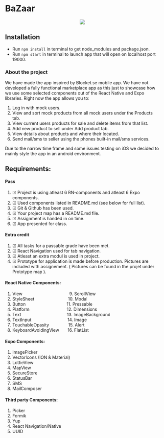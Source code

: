 # BaZaar

<p align="center">
  <img src="https://cdn.discordapp.com/attachments/797112544682573886/887682768371339274/SkrikPanik1.png" />
</p>

## Installation

- Run `npm install` in terminal to get node_modules and package.json.
- Run `npm start` in terminal to launch app that will open on localhost port 19000.

### About the project

We have made the app inspired by Blocket.se mobile app. We have not developed a fully functional marketplace app as this just to showcase how we use some selected components out of the React Native and Expo libraries. Right now the app allows you to:

1. Log in with mock users.
2. View and sort mock products from all mock users under the Products tab.
3. View current users products for sale and delete items from that list.
4. Add new product to sell under Add product tab.
5. View details about products and where their located.
6. Send mail/sms to seller using the phones built-in mail/sms services.

Due to the narrow time frame and some issues testing on iOS we decided to mainly style the app in an android environment.

## Requirements:

#### Pass

1. &#9745; Project is using atleast 6 RN-components and atleast 6 Expo components.
2. &#9745; Used components listed in README.md (see below for full list).
3. &#9745; Git & Github has been used.
4. &#9745; Your project map has a README.md file.
5. &#9745; Assignment is handed in on time.
6. &#9745; App presented for class.

#### Extra credit

1. &#9745; All tasks for a passable grade have been met.
2. &#9745; React Navigation used for tab navigation.
3. &#9745; Atleast an extra modul is used in project.
4. &#9745; Prototype for application is made before production. Pictures are included with assignement. ( Pictures can be found in the projet under Prototype map ).

#### React Native Components:

1. View &nbsp;&nbsp;&nbsp;&nbsp;&nbsp;&nbsp;&nbsp;&nbsp;&nbsp;&nbsp;&nbsp;&nbsp;&nbsp;&nbsp;&nbsp;&nbsp;&nbsp;&nbsp;&nbsp;&nbsp;&nbsp;&nbsp;&nbsp;&nbsp;&nbsp;&nbsp;&nbsp;&nbsp;&nbsp;&nbsp;&nbsp;&nbsp;&nbsp;&nbsp;&nbsp;&nbsp;&nbsp;&nbsp;9. ScrollView
2. StyleSheet &nbsp;&nbsp;&nbsp;&nbsp;&nbsp;&nbsp;&nbsp;&nbsp;&nbsp;&nbsp;&nbsp;&nbsp;&nbsp;&nbsp;&nbsp;&nbsp;&nbsp;&nbsp;&nbsp;&nbsp;&nbsp;&nbsp;&nbsp;&nbsp;&nbsp;&nbsp;&nbsp;10. Modal
3. Button &nbsp;&nbsp;&nbsp;&nbsp;&nbsp;&nbsp;&nbsp;&nbsp;&nbsp;&nbsp;&nbsp;&nbsp;&nbsp;&nbsp;&nbsp;&nbsp;&nbsp;&nbsp;&nbsp;&nbsp;&nbsp;&nbsp;&nbsp;&nbsp;&nbsp;&nbsp;&nbsp;&nbsp;&nbsp;&nbsp;&nbsp;&nbsp;&nbsp;11. Pressable
4. Platform &nbsp;&nbsp;&nbsp;&nbsp;&nbsp;&nbsp;&nbsp;&nbsp;&nbsp;&nbsp;&nbsp;&nbsp;&nbsp;&nbsp;&nbsp;&nbsp;&nbsp;&nbsp;&nbsp;&nbsp;&nbsp;&nbsp;&nbsp;&nbsp;&nbsp;&nbsp;&nbsp;&nbsp;&nbsp;&nbsp;12. Dimensions
5. Text &nbsp;&nbsp;&nbsp;&nbsp;&nbsp;&nbsp;&nbsp;&nbsp;&nbsp;&nbsp;&nbsp;&nbsp;&nbsp;&nbsp;&nbsp;&nbsp;&nbsp;&nbsp;&nbsp;&nbsp;&nbsp;&nbsp;&nbsp;&nbsp;&nbsp;&nbsp;&nbsp;&nbsp;&nbsp;&nbsp;&nbsp;&nbsp;&nbsp;&nbsp;&nbsp;&nbsp;&nbsp;13. ImageBackground
6. TextInput &nbsp;&nbsp;&nbsp;&nbsp;&nbsp;&nbsp;&nbsp;&nbsp;&nbsp;&nbsp;&nbsp;&nbsp;&nbsp;&nbsp;&nbsp;&nbsp;&nbsp;&nbsp;&nbsp;&nbsp;&nbsp;&nbsp;&nbsp;&nbsp;&nbsp;&nbsp;&nbsp;&nbsp;&nbsp;14. Image
7. TouchableOpasity &nbsp;&nbsp;&nbsp;&nbsp;&nbsp;&nbsp;&nbsp;&nbsp;&nbsp;&nbsp;&nbsp;&nbsp;&nbsp;&nbsp;&nbsp;15. Alert
8. KeyboardAvoidingView &nbsp;&nbsp;&nbsp;&nbsp;&nbsp;&nbsp;16. FlatList

#### Expo Components:

1. ImagePicker
2. VectorIcons (ION & Material)
3. LottieView
4. MapView
5. SecureStore
6. StatusBar
7. SMS
8. MailComposer

#### Third party Components:

1. Picker
2. Formik
3. Yup
4. React Navigation/Native
5. UUID
